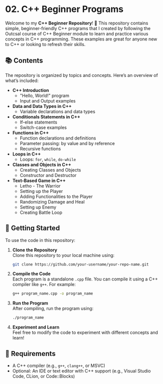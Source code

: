 # 02. C++ Beginner Programs

Welcome to my **C++ Beginner Repository**! 🎉 This repository contains simple, beginner-friendly C++ programs that I created by following the Outcsal course of C++ Beginner module to learn and practice various concepts in C++ programming. These examples are great for anyone new to C++ or looking to refresh their skills.

## 📚 Contents

The repository is organized by topics and concepts. Here’s an overview of what’s included:

- **C++ Introduction**
  - "Hello, World!" program
  - Input and Output examples
- **Data and Data Types in C++**
  - Variable declarations and data types
- **Conditionals Statements in C++**
  - If-else statements
  - Switch-case examples
- **Functions in C++**
  - Function declarations and definitions
  - Parameter passing: by value and by reference
  - Recursive functions
- **Loops in C++**
  - Loops: `for`, `while`, `do-while`
- **Classes and Objects in C++**
  - Creating Classes and Objects
  - Constructor and Destructor
- **Text-Based Game in C++**
  - Letho - The Warrior
  - Setting up the Player
  - Adding Functionalities to the Player
  - Randomizing Damage and Heal
  - Setting up Enemy
  - Creating Battle Loop

## 🚀 Getting Started

To use the code in this repository:

1. **Clone the Repository**  
   Clone this repository to your local machine using:
   ```bash
   git clone https://github.com/your-username/your-repo-name.git
   ```

2. **Compile the Code**  
   Each program is a standalone `.cpp` file. You can compile it using a C++ compiler like `g++`. For example:
   ```bash
   g++ program_name.cpp -o program_name
   ```

3. **Run the Program**  
   After compiling, run the program using:
   ```bash
   ./program_name
   ```

4. **Experiment and Learn**  
   Feel free to modify the code to experiment with different concepts and learn!

## 🔧 Requirements

- A C++ compiler (e.g., `g++`, `clang++`, or MSVC)
- Optional: An IDE or text editor with C++ support (e.g., Visual Studio Code, CLion, or Code::Blocks)
